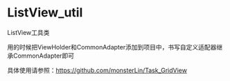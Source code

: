 # ListView_util
ListView工具类

用的时候把ViewHolder和CommonAdapter添加到项目中，书写自定义适配器继承CommonAdapter即可

具体使用请参照：https://github.com/monsterLin/Task_GridView
